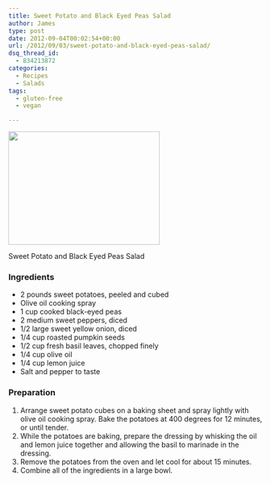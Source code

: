 ```yaml
---
title: Sweet Potato and Black Eyed Peas Salad
author: James
type: post
date: 2012-09-04T00:02:54+00:00
url: /2012/09/03/sweet-potato-and-black-eyed-peas-salad/
dsq_thread_id:
  - 834213872
categories:
  - Recipes
  - Salads
tags:
  - gluten-free
  - vegan

---
```

<div id="attachment_1520" style="width: 310px" class="wp-caption alignright">
  <a href="{{% mediaroot %}}uploads/2012/09/P9031370.jpg" rel="lightbox[1519]"><img class="wp-image-1520 size-medium" title="Sweet Potato and Black Eyed Peas Salad" src="{{% mediaroot %}}uploads/2012/09/P9031370-300x225.jpg" alt="" width="300" height="225" srcset="{{% mediaroot %}}uploads/2012/09/P9031370-300x225.jpg 300w, {{% mediaroot %}}uploads/2012/09/P9031370-400x300.jpg 400w, {{% mediaroot %}}uploads/2012/09/P9031370.jpg 800w" sizes="(max-width: 300px) 100vw, 300px" /></a>
  
  <p class="wp-caption-text">
    Sweet Potato and Black Eyed Peas Salad
  </p>
</div>

### Ingredients

  * 2 pounds sweet potatoes, peeled and cubed
  * Olive oil cooking spray
  * 1 cup cooked black-eyed peas
  * 2 medium sweet peppers, diced
  * 1/2 large sweet yellow onion, diced
  * 1/4 cup roasted pumpkin seeds
  * 1/2 cup fresh basil leaves, chopped finely
  * 1/4 cup olive oil
  * 1/4 cup lemon juice
  * Salt and pepper to taste

### Preparation

  1. Arrange sweet potato cubes on a baking sheet and spray lightly with olive oil cooking spray. Bake the potatoes at 400 degrees for 12 minutes, or until tender.
  2. While the potatoes are baking, prepare the dressing by whisking the oil and lemon juice together and allowing the basil to marinade in the dressing.
  3. Remove the potatoes from the oven and let cool for about 15 minutes.
  4. Combine all of the ingredients in a large bowl.